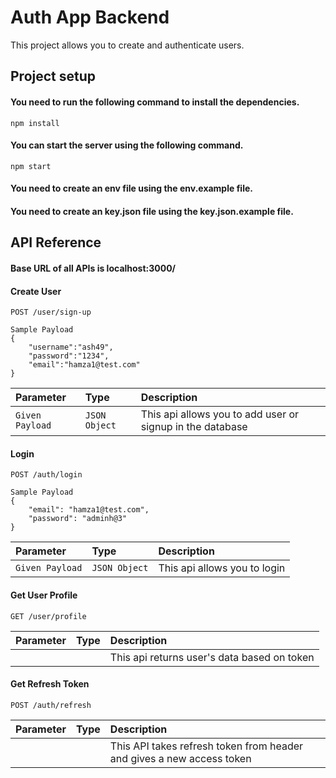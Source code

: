 # Auth App Backend
This project allows you to create and authenticate users.

## Project setup
#### You need to run the following command to install the dependencies.
```
npm install
```

#### You can start the server using the following command.
```
npm start
```

#### You need to create an env file using the env.example file.
#### You need to create an key.json file using the key.json.example file.

## API Reference
#### Base URL of all APIs is localhost:3000/


#### Create User

```http
POST /user/sign-up
```

```
Sample Payload
{
    "username":"ash49",
    "password":"1234",
    "email":"hamza1@test.com"
}
```

| Parameter | Type     | Description                |
| :-------- | :------- | :------------------------- |
| `Given Payload` | `JSON Object` | This api allows you to add user or signup in the database |

#### Login

```http
POST /auth/login
```

```
Sample Payload
{
    "email": "hamza1@test.com",
    "password": "adminh@3"
}
```


| Parameter | Type     | Description                |
| :-------- | :------- | :------------------------- |
| `Given Payload` | `JSON Object` | This api allows you to login |


#### Get User Profile

```http
GET /user/profile
```
| Parameter | Type     | Description                |
| :-------- | :------- | :------------------------- |
|           |          | This api returns user's data based on token |


#### Get Refresh Token

```http
POST /auth/refresh
```
| Parameter | Type     | Description                |
| :-------- | :------- | :------------------------- |
|           |          | This API takes refresh token from header and gives a new access token |
